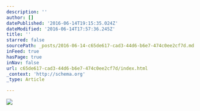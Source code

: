 ```yaml
---
description: ''
author: []
datePublished: '2016-06-14T19:15:35.024Z'
dateModified: '2016-06-14T17:57:36.245Z'
title: ''
starred: false
sourcePath: _posts/2016-06-14-c65de617-cad3-44d6-b6e7-474c0ee2cf7d.md
inFeed: true
hasPage: true
inNav: false
url: c65de617-cad3-44d6-b6e7-474c0ee2cf7d/index.html
_context: 'http://schema.org'
_type: Article

---
```

![](https://the-grid-user-content.s3-us-west-2.amazonaws.com/3945b6df-3767-4468-a1da-7486a7674347.jpg)